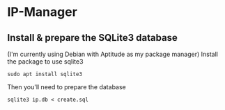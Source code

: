 # IP-Manager
## Install & prepare the SQLite3 database
(I'm currently using Debian with Aptitude as my package manager)
Install the package to use sqlite3
```
sudo apt install sqlite3
```
Then you'll need to prepare the database
```
sqlite3 ip.db < create.sql
```